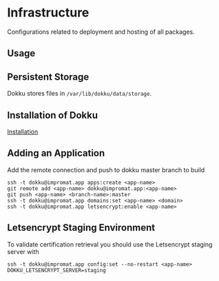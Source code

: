 # Infrastructure

Configurations related to deployment and hosting of all packages.

## Usage

## Persistent Storage

Dokku stores files in `/var/lib/dokku/data/storage`.

## Installation of Dokku

[Installation](./installation.md)

## Adding an Application

Add the remote connection and push to dokku master branch to build

```
ssh -t dokku@impromat.app apps:create <app-name>
git remote add <app-name> dokku@impromat.app:<app-name>
git push <app-name> <branch-name>:master
ssh -t dokku@impromat.app domains:set <app-name> <domain>
ssh -t dokku@impromat.app letsencrypt:enable <app-name>
```

## Letsencrypt Staging Environment

To validate certification retrieval you should use the Letsencrypt staging server with

```
ssh -t dokku@impromat.app config:set --no-restart <app-name> DOKKU_LETSENCRYPT_SERVER=staging
```
